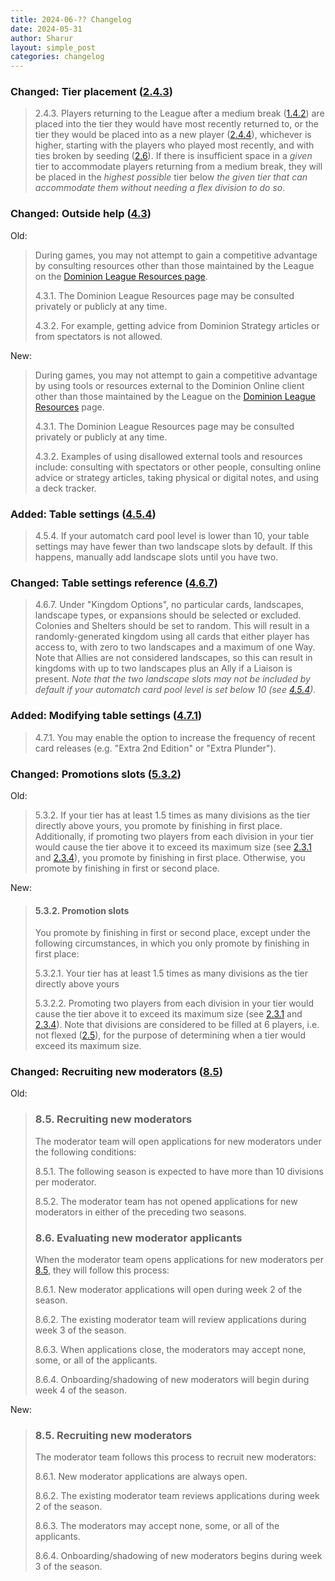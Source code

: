 ```yaml
---
title: 2024-06-?? Changelog
date: 2024-05-31
author: Sharur
layout: simple_post
categories: changelog
---
```

### Changed: Tier placement ([2.4.3](/rules#2.4.3))

> 2.4.3. Players returning to the League after a medium break ([1.4.2](/rules#1.4.2)) are placed into the tier they would have most recently returned to, or the tier they would be placed into as a new player ([2.4.4](/rules#2.4.4)), whichever is higher, starting with the players who played most recently, and with ties broken by seeding ([2.6](/rules#2.6)). If there is insufficient space in a *given* tier to accommodate players returning from a medium break, they will be placed in the *highest possible* tier below *the given tier that can accommodate them without needing a flex division to do so*.

### Changed: Outside help ([4.3](/rules#4.3))

Old:
> During games, you may not attempt to gain a competitive advantage by consulting resources other than those maintained by the League on the [Dominion League Resources page](/resources).
>
> <a name="4.3.1"></a>4.3.1. The Dominion League Resources page may be consulted privately or publicly at any time.
>
> <a name="4.3.2"></a>4.3.2. For example, getting advice from Dominion Strategy articles or from spectators is not allowed.

New:
> During games, you may not attempt to gain a competitive advantage by using tools or resources external to the Dominion Online client other than those maintained by the League on the [Dominion League Resources](/resources) page.
>
> 4.3.1. The Dominion League Resources page may be consulted privately or publicly at any time.
>
> 4.3.2. Examples of using disallowed external tools and resources include: consulting with spectators or other people, consulting online advice or strategy articles, taking physical or digital notes, and using a deck tracker.

### Added: Table settings ([4.5.4](/rules#4.5.4))

> 4.5.4. If your automatch card pool level is lower than 10, your table settings may have fewer than two landscape slots by default. If this happens, manually add landscape slots until you have two.

### Changed: Table settings reference ([4.6.7](/rules#4.6.7))

> 4.6.7. Under "Kingdom Options", no particular cards, landscapes, landscape types, or expansions should be selected or excluded. Colonies and Shelters should be set to random. This will result in a randomly-generated kingdom using all cards that either player has access to, with zero to two landscapes and a maximum of one Way. Note that Allies are not considered landscapes, so this can result in kingdoms with up to two landscapes plus an Ally if a Liaison is present. *Note that the two landscape slots may not be included by default if your automatch card pool level is set below 10 (see [4.5.4](/rules#4.5.4)).*

### Added: Modifying table settings ([4.7.1](/rules#4.7.1))

> 4.7.1. You may enable the option to increase the frequency of recent card releases (e.g. "Extra 2nd Edition" or "Extra Plunder").

### Changed: Promotions slots ([5.3.2](/rules#5.3.2))

Old:

> 5.3.2. If your tier has at least 1.5 times as many divisions as the tier directly above yours, you promote by finishing in first place. Additionally, if promoting two players from each division in your tier would cause the tier above it to exceed its maximum size (see [2.3.1](/rules#2.3.1) and [2.3.4](/rules#2.3.4)), you promote by finishing in first place. Otherwise, you promote by finishing in first or second place.

New:

> #### 5.3.2. Promotion slots
> 
> You promote by finishing in first or second place, except under the following circumstances, in which you only promote by finishing in first place:
> 
> 5.3.2.1. Your tier has at least 1.5 times as many divisions as the tier directly above yours
>
> 5.3.2.2. Promoting two players from each division in your tier would cause the tier above it to exceed its maximum size (see [2.3.1](/rules#2.3.1) and [2.3.4](/rules#2.3.4)). Note that divisions are considered to be filled at 6 players, i.e. not flexed ([2.5](/rules#2.5)), for the purpose of determining when a tier would exceed its maximum size.

### Changed: Recruiting new moderators ([8.5](/rules#8.5))

Old:

> ### 8.5. Recruiting new moderators
>
> The moderator team will open applications for new moderators under the following conditions:
>
> 8.5.1. The following season is expected to have more than 10 divisions per moderator.
>
> 8.5.2. The moderator team has not opened applications for new moderators in either of the preceding two seasons.
>
> ### 8.6. Evaluating new moderator applicants
>
> When the moderator team opens applications for new moderators per [8.5](#8.5), they will follow this process:
>
> 8.6.1. New moderator applications will open during week 2 of the season.
>
> 8.6.2. The existing moderator team will review applications during week 3 of the season.
>
> 8.6.3. When applications close, the moderators may accept none, some, or all of the applicants.
>
> 8.6.4. Onboarding/shadowing of new moderators will begin during week 4 of the season.

New:

> ### 8.5. Recruiting new moderators
> 
> The moderator team follows this process to recruit new moderators:
>
> 8.6.1. New moderator applications are always open.
>
> 8.6.2. The existing moderator team reviews applications during week 2 of the season.
>
> 8.6.3. The moderators may accept none, some, or all of the applicants.
>
> 8.6.4. Onboarding/shadowing of new moderators begins during week 3 of the season.